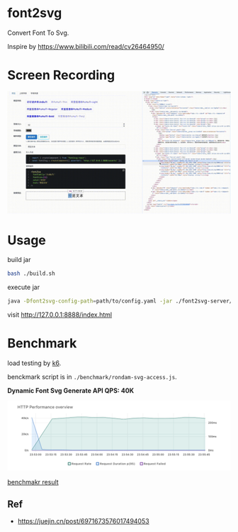 # font2svg

Convert Font To Svg.

Inspire by <https://www.bilibili.com/read/cv26464950/>

# Screen Recording

![](./screen-recording.gif)

# Usage

build jar

```bash
bash ./build.sh
```

execute jar

```bash
java -Dfont2svg-config-path=path/to/config.yaml -jar ./font2svg-server/build/libs/font2svg-server-1.0.0-SNAPSHOT-fat.jar
```

visit <http://127.0.0.1:8888/index.html>

# Benchmark

load testing by [k6](https://k6.io/).

benckmark script is in `./benchmark/rondam-svg-access.js`.

**Dynamic Font Svg Generate API QPS: 40K**

![performance screenshot](./benchmark/perf.png)


[benchmakr result](./benchmark/html-report.html)

## Ref

- https://juejin.cn/post/6971673576017494053
